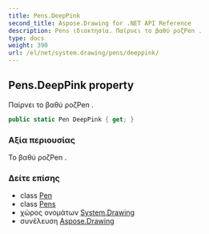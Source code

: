 ```yaml
---
title: Pens.DeepPink
second_title: Aspose.Drawing for .NET API Reference
description: Pens ιδιοκτησία. Παίρνει το βαθύ ροζPen .
type: docs
weight: 390
url: /el/net/system.drawing/pens/deeppink/
---
```

## Pens.DeepPink property

Παίρνει το βαθύ ροζPen .

```csharp
public static Pen DeepPink { get; }
```

### Αξία περιουσίας

Το βαθύ ροζPen .

### Δείτε επίσης

* class [Pen](../../pen/)
* class [Pens](../)
* χώρος ονομάτων [System.Drawing](../../pens/)
* συνέλευση [Aspose.Drawing](../../../)


